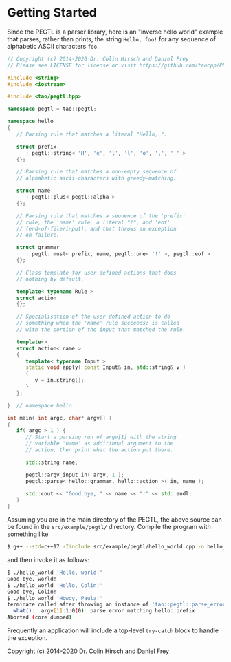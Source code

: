 # Getting Started

Since the PEGTL is a parser library, here is an "inverse hello world" example that parses,
rather than prints, the string `Hello, foo!` for any sequence of alphabetic ASCII characters `foo`.

```c++
// Copyright (c) 2014-2020 Dr. Colin Hirsch and Daniel Frey
// Please see LICENSE for license or visit https://github.com/taocpp/PEGTL/

#include <string>
#include <iostream>

#include <tao/pegtl.hpp>

namespace pegtl = tao::pegtl;

namespace hello
{
   // Parsing rule that matches a literal "Hello, ".

   struct prefix
      : pegtl::string< 'H', 'e', 'l', 'l', 'o', ',', ' ' >
   {};

   // Parsing rule that matches a non-empty sequence of
   // alphabetic ascii-characters with greedy-matching.

   struct name
      : pegtl::plus< pegtl::alpha >
   {};

   // Parsing rule that matches a sequence of the 'prefix'
   // rule, the 'name' rule, a literal "!", and 'eof'
   // (end-of-file/input), and that throws an exception
   // on failure.

   struct grammar
      : pegtl::must< prefix, name, pegtl::one< '!' >, pegtl::eof >
   {};

   // Class template for user-defined actions that does
   // nothing by default.

   template< typename Rule >
   struct action
   {};

   // Specialisation of the user-defined action to do
   // something when the 'name' rule succeeds; is called
   // with the portion of the input that matched the rule.

   template<>
   struct action< name >
   {
      template< typename Input >
      static void apply( const Input& in, std::string& v )
      {
         v = in.string();
      }
   };

}  // namespace hello

int main( int argc, char* argv[] )
{
   if( argc > 1 ) {
      // Start a parsing run of argv[1] with the string
      // variable 'name' as additional argument to the
      // action; then print what the action put there.

      std::string name;

      pegtl::argv_input in( argv, 1 );
      pegtl::parse< hello::grammar, hello::action >( in, name );

      std::cout << "Good bye, " << name << "!" << std::endl;
   }
}
```

Assuming you are in the main directory of the PEGTL, the above source can be
found in the `src/example/pegtl/` directory. Compile the program with something like

```sh
$ g++ --std=c++17 -Iinclude src/example/pegtl/hello_world.cpp -o hello_world
```

and then invoke it as follows:

```sh
$ ./hello_world 'Hello, world!'
Good bye, world!
$ ./hello_world 'Hello, Colin!'
Good bye, Colin!
$ ./hello_world 'Howdy, Paula!'
terminate called after throwing an instance of 'tao::pegtl::parse_error'
  what():  argv[1]:1:0(0): parse error matching hello::prefix
Aborted (core dumped)
```

Frequently an application will include a top-level `try-catch` block to handle
the exception.

Copyright (c) 2014-2020 Dr. Colin Hirsch and Daniel Frey
